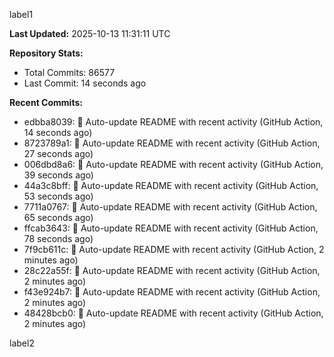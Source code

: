 
label1 
<!-- ACTIVITY_START -->
**Last Updated:** 2025-10-13 11:31:11 UTC

**Repository Stats:**
- Total Commits: 86577
- Last Commit: 14 seconds ago

**Recent Commits:**
- edbba8039: 🤖 Auto-update README with recent activity (GitHub Action, 14 seconds ago)
- 8723789a1: 🤖 Auto-update README with recent activity (GitHub Action, 27 seconds ago)
- 006dbd8a6: 🤖 Auto-update README with recent activity (GitHub Action, 39 seconds ago)
- 44a3c8bff: 🤖 Auto-update README with recent activity (GitHub Action, 53 seconds ago)
- 7711a0767: 🤖 Auto-update README with recent activity (GitHub Action, 65 seconds ago)
- ffcab3643: 🤖 Auto-update README with recent activity (GitHub Action, 78 seconds ago)
- 7f9cb611c: 🤖 Auto-update README with recent activity (GitHub Action, 2 minutes ago)
- 28c22a55f: 🤖 Auto-update README with recent activity (GitHub Action, 2 minutes ago)
- f43e924b7: 🤖 Auto-update README with recent activity (GitHub Action, 2 minutes ago)
- 48428bcb0: 🤖 Auto-update README with recent activity (GitHub Action, 2 minutes ago)
<!-- ACTIVITY_END -->

label2
